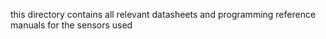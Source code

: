 this directory contains all relevant datasheets and programming reference manuals for the sensors used
